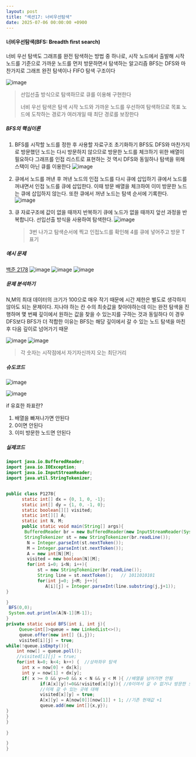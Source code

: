 ```yaml
---
layout: post
title: "섹션17: 너비우선탐색"
date: 2025-07-06 00:00:00 +0900
---
```


####  너비우선탐색(BFS: Breadth first search)

너비 우선 탐색도 그래프를 완전 탐색하는 방법 중 하나로, 시작 노드에서 출발해 시작 노드를 기준으로 가까운 노드를 먼저 방문하면서 탐색하는 알고리즘
BFS는 DFS와 마찬가지로 그래프 완전 탐색이나 FIFO 탐색 구조이다

![image](https://github.com/user-attachments/assets/dad0f0d3-a3ab-4595-9b90-c940d107894c)

> 선입선출 방식으로 탐색하므로 큐를 이용해 구현한다
>
> 너비 우선 탐색은 탐색 시작 노드와 가까운 노드를 우선하여 탐색하므로
> 목표 노드에 도착하는 경로가 여러개일 때 최단 경로를 보장한다

##### BFS의 핵심이론
1. BFS를 시작할 노드를 정한 후 사용할 자료구조 초기화하기
   BFS도 DFS와 마찬가지로 방문했던 노드는 다시 방문하지 않으므로 방문한 노드를 체크하기 위한 배열이 필요하다
   그래프를 인접 리스트로 표현하는 것 역시 DFS와 동일하나 탐색을 위해 스택이 아닌 큐를 이용한다
   ![image](https://github.com/user-attachments/assets/e08893a7-1794-4b80-bfd0-73defb13ca7a)

   
2. 큐에서 노드를 꺼낸 후 꺼낸 노드의 인접 노드를 다시 큐에 삽입하기
   큐에서 노드를 꺼내면서 인접 노드를 큐에 삽입한다. 이때 방문 배열을 체크하여 이미 방문한 노드는 큐에 삽입하지 않는다.
   또한 큐에서 꺼낸 노드는 탐색 순서에 기록한다.
   ![image](https://github.com/user-attachments/assets/f7543cc5-0457-49a1-9452-c5d313d79c3f)

3. 큐 자료구조에 값이 없을 때까지 반복하기
   큐에 노드가 없을 때까지 앞선 과정을 반복합니다. 선입선출 방식을 사용하여 탐색한다. 
   ![image](https://github.com/user-attachments/assets/52f3406a-0440-4c4c-94b2-faee5bfc354c)
   > 3번 나가고 탐색순서에 찍고 인접노드를 확인해 4를 큐에 넣어주고 방문 T 표기
   
##### 예시 문제
[백준 2178](https://www.acmicpc.net/problem/2178)
![image](https://github.com/user-attachments/assets/852d2f18-d7af-477e-b783-745dc32dcec8)
![image](https://github.com/user-attachments/assets/d326fc63-b508-43ec-bce9-6fefc16a3c5f)
![image](https://github.com/user-attachments/assets/7001e58d-b10c-4d73-ab9b-b3933f7ec34d)

##### 문제 분석하기
N,M의 최대 데이터의 크기가 100으로 매우 작기 때문에 시간 제한은 별도로 생각하지 않아도 되는 문제이다.
지나야 하는 칸 수의 최솟값을 찾아야하는데 이는 완전 탐색을 진행하며 몇 번째 깊이에서 원하는 값을 찾을 수 있는지를 구하는 것과 동일하다 
이 경우 DFS보다 BFS가 더 적합한 이유는 BFS는 해당 깊이에서 갈 수 있는 노드 탐색을 마친후 다음 깊이로 넘어가기 때문

![image](https://github.com/user-attachments/assets/251ac07c-ca1d-41e4-9d59-36e2521c5033)
![image](https://github.com/user-attachments/assets/78d2eb97-e601-420f-9cb8-8625c4b65fc9)

> 각 숫자는 시작점에서 자기자신까지 오는 최단거리
> 


##### 슈도코드
![image](https://github.com/user-attachments/assets/f3eec3c1-81dd-426d-a57d-813ff32213df)

![image](https://github.com/user-attachments/assets/c507dda3-9570-46d5-a8ef-8c4bd116ff67)

if 유효한 좌표란?
1) 배열을 빠져나가면 안된다
2) 0이면 안된다
3) 이미 방문한 노드면 안된다


##### 실제코드
```java
import java.io.BufferedReader;
import java.io.IOException;
import java.io.InputStreamReader;
import java.util.StringTokenizer;


public class P1278{
      static int[] dx = {0, 1, 0, -1};
      static int[] dy = {1, 0, -1, 0};
      static boolean[][] visited;
      static int[][] A;
      static int N, M;
      public static void main(String[] args){
       BufferedReader br = new BufferedReader(new InputStreamReader(System.in));
       StringTokenizer st = new StringTokenizer(br.readLine());
        N = Integer.parseInt(st.nextToken());
        M = Integer.parseInt(st.nextToken());
        A = new int[N][M];
        visited = new boolean[N][M];
        for(int i=0; i<N; i++){
            st = new StringTokenizer(br.readLine());
            String line = st.nextToken();   // 1011010101
            for(int j=0; j<M; j++){
               A[i][j] = Integer.parseInt(line.substring(j,j+1));
}

}
 BFS(0,0);
 System.out.println(A[N-1][M-1]);
}
private static void BFS(int i, int j){
     Queue<int[]>queue = new LinkedList<>();
     queue.offer(new int[] {i,j});
     visited[i][j] = true;
while(!queue.isEmpty()){
    int now[] = queue.poll();
    //visited[i][j] = true;
    for(int k=0; k<4; k++) {  //상하좌우 탐색
      int x = now[0] + dx[k];
      int y = now[1] + dx[y];
      if( x >= 0 && y>=0 && x < N && y < M ){ //배열을 넘어가면 안됨
             if(A[x][y]!=0&&!visited[x][y]){ //0이여서 갈 수 없거나 방문한 노드이면 안됨
             //이제 갈 수 있는 곳에 대해
             visited[x][y] = true;
             A[x][y] = A[now[0]][now[1]] + 1; //기존 현재값 +1
             queue.add(new int[]{x,y});
}
}
}
 
}

}
}
```
   
